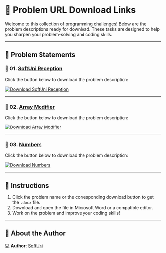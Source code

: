 # 📂 Problem URL Download Links

Welcome to this collection of programming challenges! Below are the problem descriptions ready for download. These tasks are designed to help you sharpen your problem-solving and coding skills.

---

## 📄 Problem Statements

### 🏢 01. [SoftUni Reception](https://github.com/user-attachments/files/17949047/01.SoftUni.Reception.docx)
Click the button below to download the problem description:

[![Download SoftUni Reception](https://img.shields.io/badge/Download-SoftUniReception-blue?style=for-the-badge&logo=microsoftword)](https://github.com/user-attachments/files/17949047/01.SoftUni.Reception.docx)

---

### 🔢 02. [Array Modifier](https://github.com/user-attachments/files/17949049/02.Array.Modifier.docx)
Click the button below to download the problem description:

[![Download Array Modifier](https://img.shields.io/badge/Download-ArrayModifier-green?style=for-the-badge&logo=microsoftword)](https://github.com/user-attachments/files/17949049/02.Array.Modifier.docx)

---

### 🔢 03. [Numbers](https://github.com/user-attachments/files/17949050/03.Numbers.docx)
Click the button below to download the problem description:

[![Download Numbers](https://img.shields.io/badge/Download-Numbers-orange?style=for-the-badge&logo=microsoftword)](https://github.com/user-attachments/files/17949050/03.Numbers.docx)

---

## 📌 Instructions
1. Click the problem name or the corresponding download button to get the `.docx` file.
2. Download and open the file in Microsoft Word or a compatible editor.
3. Work on the problem and improve your coding skills!

---

## 👤 About the Author
💻 **Author**: [SoftUni](https://softuni.bg/)
